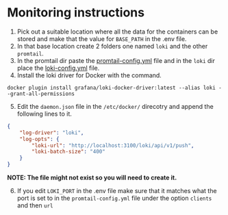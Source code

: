 # Monitoring instructions
1. Pick out a suitable location where all the data for the containers can be stored and make that the value for `BASE_PATH` in the .env file.
2. In that base location create 2 folders one named `loki` and the other `promtail`.
3. In the promtail dir paste the [promtail-config.yml](http://git.penevl.org/elduko/Docker/src/branch/main/monitoring/promtail/promtail-config.yml) file and in the `loki` dir place the [loki-config.yml](http://git.penevl.org/elduko/Docker/src/branch/main/monitoring/loki/loki-config.yml) file.
4. Install the loki driver for Docker with the command.
```
docker plugin install grafana/loki-docker-driver:latest --alias loki --grant-all-permissions
```
5. Edit the `daemon.json` file in the `/etc/docker/` direcotry and append the following lines to it.
```json
{
    "log-driver": "loki",
    "log-opts": {
        "loki-url": "http://localhost:3100/loki/api/v1/push",
        "loki-batch-size": "400"
    }
}
```
<b>NOTE: The file might not exist so you will need to create it.</b>

6. If you edit `LOKI_PORT` in the .env file make sure that it matches what the port is set to in the `promtail-config.yml` file under the option `clients` and then `url`